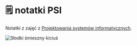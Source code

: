 # 🗒️ notatki PSI
Notatki z zajęć z [Projektowania systemów informatycznych](https://github.com/karolinakuligowska/Projektowanie_systemow_informatycznych). 


![Słodki śmieszny kiciuś](https://media.tenor.com/blwK0rdIId8AAAAi/cat-oiiaoiia-cat.gif)
